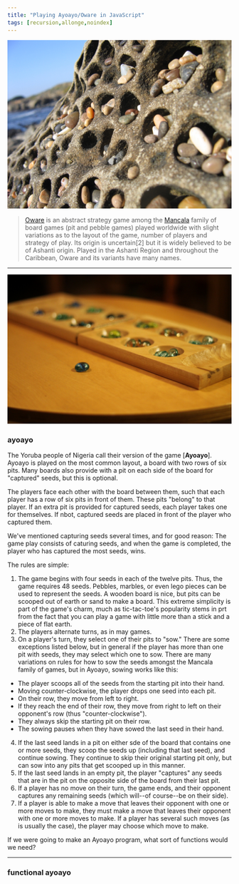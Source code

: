 ```yaml
---
title: "Playing Ayoayo/Oware in JavaScript"
tags: [recursion,allonge,noindex]
---
```


[![Natural Mancala Game](/assets/images/ayoayo/1.jpg)](https://www.flickr.com/photos/candiedwomanire/104320826)

> [Oware] is an abstract strategy game among the [Mancala] family of board games (pit and pebble games) played worldwide with slight variations as to the layout of the game, number of players and strategy of play. Its origin is uncertain[2] but it is widely believed to be of Ashanti origin. Played in the Ashanti Region and throughout the Caribbean, Oware and its variants have many names.

[Oware]: https://en.wikipedia.org/wiki/Oware
[Mancala]: https://en.wikipedia.org/wiki/Mancala

---

[![Mancala / Awale](/assets/images/ayoayo/2.jpg)](https://www.flickr.com/photos/elpadawan/8479297425/)

### ayoayo

The Yoruba people of Nigeria call their version of the game [**Ayoayo**]. Ayoayo is played on the most common layout, a board with two rows of six pits. Many boards also provide with a pit on each side of the board for "captured" seeds, but this is optional.

[Ayoayo]: https://en.wikipedia.org/wiki/Ayoayo

The players face each other with the board between them, such that each player has a row of six pits in front of them. These pits "belong" to that player. If an extra pit is provided for captured seeds, each player takes one for themselves. If nbot, captured seeds are placed in front of the player who captured them.

We've mentioned capturing seeds several times, and for good reason: The game play consists of caturing seeds, and when the game is completed, the player who has captured the most seeds, wins.

The rules are simple:

1. The game begins with four seeds in each of the twelve pits. Thus, the game requires 48 seeds. Pebbles, marbles, or even lego pieces can be used to represent the seeds. A wooden board is nice, but pits can be scooped out of earth or sand to make a board. This extreme simplicity is part of the game's charm, much as tic-tac-toe's popularity stems in prt from the fact that you can play a game with little more than a stick and a piece of flat earth.
2. The players alternate turns, as in may games.
3. On a player's turn, they select one of their pits to "sow." There are some exceptions listed below, but in general if the player has more than one pit with seeds, they may select which one to sow. There are many variations on rules for how to sow the seeds amongst the Mancala family of games, but in Ayoayo, sowing works like this:
  - The player scoops all of the seeds from the starting pit into their hand.
  - Moving counter-clockwise, the player drops one seed into each pit.
  - On their row, they move from left to right.
  - If they reach the end of their row, they move from right to left on their opponent's row (thus "counter-clockwise").
  - They always skip the starting pit on their row.
  - The sowing pauses when they have sowed the last seed in their hand.
4. If the last seed lands in a pit on either sde of the board that contains one or more seeds, they scoop the seeds up (including that last seed), and continue sowing. They continue to skip their original starting pit only, but can sow into any pits that get scooped up in this manner.
5. If the last seed lands in an empty pit, the player "captures" any seeds that are in the pit on the opposite side of the board from their last pit.
6. If a player has no move on their turn, the game ends, and their opponent captures any remaining seeds (which will--of course--be on their side).
7. If a player is able to make a move that leaves their opponent with one or more moves to make, they must make a move that leaves their opponent with one or more moves to make. If a player has several such moves (as is usually the case), the player may choose which move to make.

If we were going to make an Ayoayo program, what sort of functions would we need?

---

### functional ayoayo

[ja]: https://leanpub.com/javascriptallongesix

